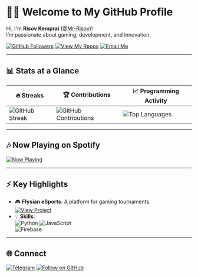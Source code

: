 # 👨‍💻 Welcome to My GitHub Profile  

Hi, I'm **Risov Kemprai** ([@Mr-Risov](https://github.com/Mr-Risov))!  
I’m passionate about gaming, development, and innovation.  

[![GitHub Followers](https://img.shields.io/github/followers/Mr-Risov?style=for-the-badge&color=brightgreen)](https://github.com/Mr-Risov) 
[![View My Repos](https://img.shields.io/badge/Repositories-View_Repos-blue?style=for-the-badge&logo=github)](https://github.com/Mr-Risov?tab=repositories) 
[![Email Me](https://img.shields.io/badge/Email-Me-blue?style=for-the-badge&logo=gmail)](mailto:risov700k@outlook.com)

---

## 📊 Stats at a Glance  

| 🔥 Streaks | 🏆 Contributions | 📈 Programming Activity |
|------------|------------------|-------------------------|
| ![GitHub Streak](https://streak-stats.demolab.com?user=Mr-Risov&theme=radical&hide_border=true) | ![GitHub Contributions](https://github-readme-activity-graph.vercel.app/graph?username=Mr-Risov&theme=github-dark&hide_border=true) | ![Top Languages](https://github-readme-stats.vercel.app/api/top-langs/?username=Mr-Risov&layout=compact&theme=radical&hide_border=true) |

---

## 🎶 Now Playing on Spotify  

[![Now Playing](https://readme-spotify.warengonzaga.com/api/spotify)](https://open.spotify.com/track/1j4kHkkpqZRBwE0A4CN4Yv?si=lv2beiW8SrqHDgPzBsOPng)

---

## ⚡ Key Highlights  

- 🎮 **Flysian eSports**: A platform for gaming tournaments.  
  [![View Project](https://img.shields.io/badge/Project-Flysian_eSports-brightgreen?style=for-the-badge&logo=github)](https://github.com/Mr-Risov/flysian)  
- 💡 **Skills**:  
  ![Python](https://img.shields.io/badge/Python-3670A0?style=for-the-badge&logo=python&logoColor=ffdd54)
  ![JavaScript](https://img.shields.io/badge/JavaScript-323330?style=for-the-badge&logo=javascript&logoColor=F7DF1E)  
  ![Firebase](https://img.shields.io/badge/Firebase-ffca28?style=for-the-badge&logo=firebase&logoColor=black)

---

## 🌐 Connect  

[![Telegram](https://img.shields.io/badge/Telegram-Join-blue?style=for-the-badge&logo=telegram)](https://t.me/DARK_RICHS) 
[![Follow on GitHub](https://img.shields.io/badge/Follow-Me_on_GitHub-black?style=for-the-badge&logo=github)](https://github.com/Mr-Risov)

